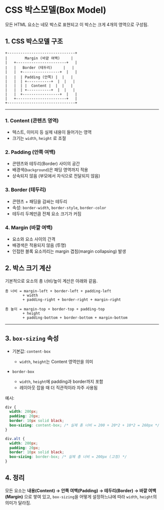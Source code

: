 # CSS 박스모델(Box Model)

모든 HTML 요소는 네모 박스로 표현되고 이 박스는 크게 4개의 영역으로 구성됨.

## 1. CSS 박스모델 구조

```
+-------------------------------+
|        Margin (바깥 여백)     |
|   +-----------------------+   |
|   |   Border (테두리)     |   |
|   |  +-----------------+  |   |
|   |  | Padding (안쪽) |  |   |
|   |  | +-----------+  |  |   |
|   |  | |  Content |  |  |   |
|   |  | +-----------+  |  |   |
|   |  +-----------------+  |   |
|   +-----------------------+   |
+-------------------------------+
```

---

### 1. Content (콘텐츠 영역)

- 텍스트, 이미지 등 실제 내용이 들어가는 영역
- 크기는 `width`, `height` 로 조절

### 2. Padding (안쪽 여백)

- 콘텐츠와 테두리(Border) 사이의 공간
- 배경색(`background`)은 패딩 영역까지 적용
- 상속되지 않음 (부모에서 자식으로 전달되지 않음)

### 3. Border (테두리)

- 콘텐츠 + 패딩을 감싸는 테두리
- 속성: `border-width`, `border-style`, `border-color`
- 테두리 두께만큼 전체 요소 크기가 커짐

### 4. Margin (바깥 여백)

- 요소와 요소 사이의 간격
- 배경색은 적용되지 않음 (투명)
- 인접한 블록 요소끼리는 margin 겹침(margin collapsing) 발생

## 2. 박스 크기 계산

기본적으로 요소의 총 너비/높이 계산은 아래와 같음.

```
총 너비 = margin-left + border-left + padding-left
        + width
        + padding-right + border-right + margin-right

총 높이 = margin-top + border-top + padding-top
        + height
        + padding-bottom + border-bottom + margin-bottom
```

---

## 3. `box-sizing` 속성

- 기본값: `content-box`

  - `width`, `height`는 Content 영역만을 의미

- `border-box`

  - `width`, `height`에 padding과 border까지 포함
  - 레이아웃 잡을 때 더 직관적이라 자주 사용됨

예시:

```css
div {
  width: 200px;
  padding: 20px;
  border: 10px solid black;
  box-sizing: content-box; /* 실제 총 너비 = 200 + 20*2 + 10*2 = 260px */
}

div.alt {
  width: 200px;
  padding: 20px;
  border: 10px solid black;
  box-sizing: border-box; /* 실제 총 너비 = 200px (고정) */
}
```

## 4. 정리

모든 요소는 **내용(Content) → 안쪽 여백(Padding) → 테두리(Border) → 바깥 여백(Margin)** 으로 쌓여 있고, `box-sizing`을 어떻게 설정하느냐에 따라 `width`, `height`의 의미가 달라짐.
